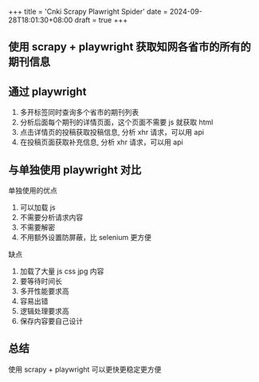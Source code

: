 +++
title = 'Cnki Scrapy Plawright Spider'
date = 2024-09-28T18:01:30+08:00
draft = true
+++


## 使用 scrapy + playwright 获取知网各省市的所有的期刊信息

## 通过 playwright 

1. 多开标签同时查询多个省市的期刊列表
2. 分析后面每个期刊的详情页面，这个页面不需要 js 就获取 html
3. 点击详情页的投稿获取投稿信息, 分析 xhr 请求，可以用 api
4. 在投稿页面获取补充信息, 分析 xhr 请求，可以用 api

## 与单独使用 playwright 对比

单独使用的优点

1. 可以加载 js
2. 不需要分析请求内容
3. 不需要解密
4. 不用额外设置防屏蔽，比 selenium 更方便

缺点

1. 加载了大量 js css jpg 内容
2. 要等待时间长
3. 多开性能要求高
4. 容易出错
5. 逻辑处理要求高
6. 保存内容要自己设计


## 总结

使用 scrapy + playwright 可以更快更稳定更方便
